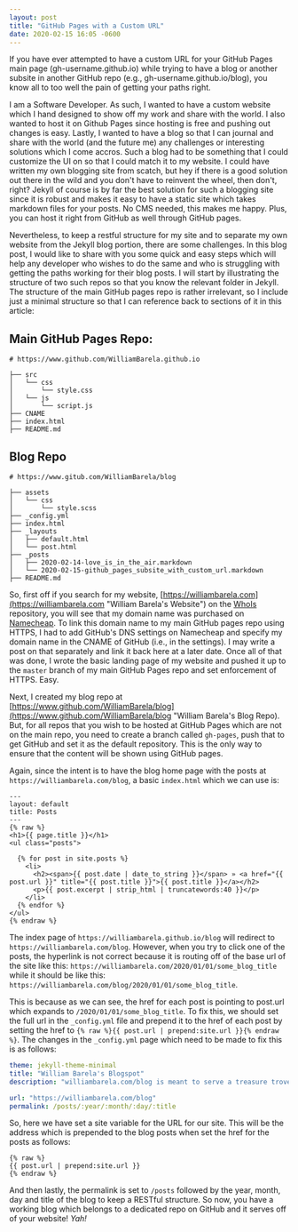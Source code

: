 ```yaml
---
layout: post
title: "GitHub Pages with a Custom URL"
date: 2020-02-15 16:05 -0600
---
```


If you have ever attempted to have a custom URL for your GitHub Pages main page (gh-username.github.io) while trying to have a blog or another subsite in another GitHub repo (e.g., gh-username.github.io/blog), you know all to too well the pain of getting your paths right.

I am a Software Developer. As such, I wanted to have a custom website which I hand designed to show off my work and share with the world. I also wanted to host it on Github Pages since hosting is free and pushing out changes is easy. Lastly, I wanted to have a blog so that I can journal and share with the world (and the future me) any challenges or interesting solutions which I come accros. Such a blog had to be something that I could customize the UI on so that I could match it to my website. I could have written my own blogging site from scatch, but hey if there is a good solution out there in the wild and you don't have to reinvent the wheel, then don't, right? Jekyll of course is by far the best solution for such a blogging site since it is robust and makes it easy to have a static site which takes markdown files for your posts. No CMS needed, this makes me happy. Plus, you can host it right from GitHub as well through GitHub pages.

Nevertheless, to keep a restful structure for my site and to separate my own website from the Jekyll blog portion, there are some challenges. In this blog post, I would like to share with you some quick and easy steps which will help any developer who wishes to do the same and who is struggling with getting the paths working for their blog posts. I will start by illustrating the structure of two such repos so that you know the relevant folder in Jekyll. The structure of the main GitHub pages repo is rather irrelevant, so I include just a minimal structure so that I can reference back to sections of it in this article:

## Main GitHub Pages Repo:
```
# https://www.github.com/WilliamBarela.github.io

├── src
│   └── css
│       └── style.css
│   └── js
│       └── script.js
├── CNAME
├── index.html
├── README.md

```

## Blog Repo
```
# https://www.gitub.com/WilliamBarela/blog

├── assets
│   └── css
│       └── style.scss
├── _config.yml
├── index.html
├── _layouts
│   ├── default.html
│   └── post.html
├── _posts
│   ├── 2020-02-14-love_is_in_the_air.markdown
│   └── 2020-02-15-github_pages_subsite_with_custom_url.markdown
├── README.md

```

So, first off if you search for my website, [https://williambarela.com](https://williambarela.com "William Barela's Website") on the [WhoIs](https://who.is "Who.is domain name repository") repository, you will see that my domain name was purchased on [Namecheap](https://www.namecheap.com/ "Namecheap Domain Names"). To link this domain name to my main GitHub pages repo using HTTPS, I had to add GitHub's DNS settings on Namecheap and specify my domain name in the CNAME of GitHub (i.e., in the settings). I may write a post on that separately and link it back here at a later date. Once all of that was done, I wrote the basic landing page of my website and pushed it up to the `master` branch of my main GitHub Pages repo and set enforcement of HTTPS. Easy.

Next, I created my blog repo at [https://www.github.com/WilliamBarela/blog](https://www.github.com/WilliamBarela/blog "William Barela's Blog Repo).
But, for all repos that you wish to be hosted at GitHub Pages which are not on the main repo, you need to create a branch called `gh-pages`, push that to get GitHub and set it as the default repository. This is the only way to ensure that the content will be shown using GitHub pages.

Again, since the intent is to have the blog home page with the posts at `https://williambarela.com/blog`, a basic `index.html` which we can use is:

```
---
layout: default
title: Posts
---
{% raw %}
<h1>{{ page.title }}</h1>
<ul class="posts">

  {% for post in site.posts %}
    <li>
      <h2><span>{{ post.date | date_to_string }}</span> » <a href="{{ post.url }}" title="{{ post.title }}">{{ post.title }}</a></h2>
      <p>{{ post.excerpt | strip_html | truncatewords:40 }}</p>
    </li>
  {% endfor %}
</ul>
{% endraw %}
```

The index page of `https://williambarela.github.io/blog` will redirect to `https://williambarela.com/blog`. However, when you try to click one of the posts, the hyperlink is not correct because it is routing off of the base url of the site like this: `https://williambarela.com/2020/01/01/some_blog_title` while it should be like this: `https://williambarela.com/blog/2020/01/01/some_blog_title`.

This is because as we can see, the href for each post is pointing to post.url which expands to `/2020/01/01/some_blog_title`.
To fix this, we should set the full url in the `_config.yml` file and prepend it to the href of each post by setting the href to `{% raw %}{{ post.url | prepend:site.url }}{% endraw %}`. The changes in the `_config.yml` page which need to be made to fix this is as follows:

```yml
theme: jekyll-theme-minimal
title: "William Barela's Blogspot"
description: "williambarela.com/blog is meant to serve a treasure trove of knowledge on how to program both front-end and back-end websites, as well as provide insights into DevOps"

url: "https://williambarela.com/blog"
permalink: /posts/:year/:month/:day/:title
```

So, here we have set a site variable for the URL for our site. This will be the address which is prepended to the blog posts when set the href for the posts as follows:

```
{% raw %}
{{ post.url | prepend:site.url }}
{% endraw %}
```

And then lastly, the permalink is set to `/posts` followed by the year, month, day and title of the blog to keep a RESTful structure. So now, you have a working blog which belongs to a dedicated repo on GitHub and it serves off of your website! _Yah!_
